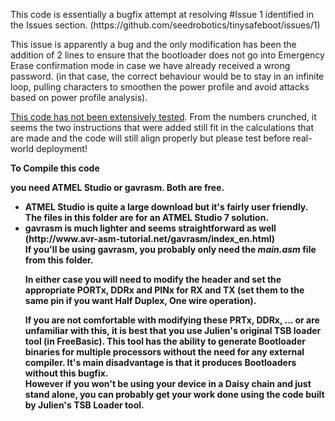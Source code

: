 <p>This code is essentially a bugfix attempt at resolving #Issue 1 identified in the Issues section. (https://github.com/seedrobotics/tinysafeboot/issues/1)
</p><p>
This issue is apparently a bug and the only modification has been the addition of 2 lines to ensure that the bootloader does not go into Emergency Erase confirmation mode
in case we have already received a wrong password. (in that case, the correct behaviour would be to stay in an infinite loop, pulling characters
to smoothen the power profile and avoid attacks based on power profile analysis).
</p>
<p>
<u>This code has not been extensively tested</u>. From the numbers crunched, it seems the two instructions that were added still fit in the calculations
that are made and the code will still align properly but please test before real-world deployment!
<p>
<b>To Compile this code</p> you need ATMEL Studio or gavrasm. Both are free.</p>
<ul><li>ATMEL Studio is quite a large download but it's fairly user friendly.<br/>The files in this folder are for an ATMEL Studio 7 solution.</li>
<li>gavrasm is much lighter and seems straightforward as well (http://www.avr-asm-tutorial.net/gavrasm/index_en.html)<br/>If you'll be using gavrasm, you probably only need the <i>main.asm</i> file from this folder.</li>
</p><p>
In either case you will need to modify the header and set the appropriate PORTx, DDRx and PINx for RX and TX (set them to the same pin if you
want Half Duplex, One wire operation).</p>
<p><b>If you are not comfortable with modifying these PRTx, DDRx, ... or are unfamiliar with this</b>, it is best that you use Julien's original
TSB loader tool (in FreeBasic). This tool has the ability to generate Bootloader binaries for multiple processors without the need for any
external compiler. It's main disadvantage is that it produces Bootloaders without this bugfix.<br/>
However if you won't be using your device in a Daisy chain and just stand alone, you can probably get your work done using the code built by Julien's TSB Loader tool.

